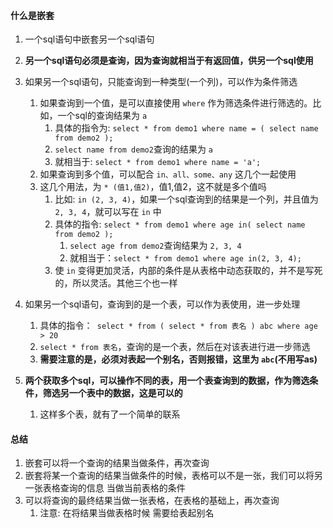 


#### 什么是嵌套
1. 一个sql语句中嵌套另一个sql语句
2. **另一个sql语句必须是查询，因为查询就相当于有返回值，供另一个sql使用**
3. 如果另一个sql语句，只能查询到一种类型(一个列)，可以作为条件筛选
   1. 如果查询到一个值，是可以直接使用 `where` 作为筛选条件进行筛选的。比如，一个sql的查询结果为 `a`
      1. 具体的指令为: `select * from demo1 where name = ( select name from demo2 );`
      2. `select name from demo2`查询的结果为 `a`
      3. 就相当于: `select * from demo1 where name = 'a';`
   2. 如果查询到多个值，可以配合 `in、all、some、any` 这几个一起使用
   3. 这几个用法，为 `* (值1,值2)`，值1,值2，这不就是多个值吗
      1. 比如: `in (2, 3, 4)`，如果一个sql查询到的结果是一个列，并且值为 `2, 3, 4`，就可以写在 `in` 中
      2. 具体的指令: `select * from demo1 where age in( select name from demo2 );`
         1. `select age from demo2`查询结果为 `2, 3, 4`
         2. 就相当于：`select * from demo1 where age in(2, 3, 4);`
      3. 使 `in` 变得更加灵活，内部的条件是从表格中动态获取的，并不是写死的，所以灵活。其他三个也一样
4. 如果另一个sql语句，查询到的是一个表，可以作为表使用，进一步处理
   1. 具体的指令：` select * from ( select * from 表名 ) abc where age > 20`
   2. `select * from 表名`，查询的是一个表，然后在对该表进行进一步筛选
   3. **需要注意的是，必须对表起一个别名，否则报错，这里为 `abc`(不用写as)**

5. **两个获取多个sql，可以操作不同的表，用一个表查询到的数据，作为筛选条件，筛选另一个表中的数据，这是可以的**
   1. 这样多个表，就有了一个简单的联系



#### 总结
1. 嵌套可以将一个查询的结果当做条件，再次查询
2. 嵌套将某一个查询的结果当做条件的时候，表格可以不是一张，我们可以将另一张表格查询的信息 当做当前表格的条件
3. 可以将查询的最终结果当做一张表格，在表格的基础上，再次查询
   1. 注意: 在将结果当做表格时候 需要给表起别名